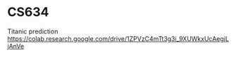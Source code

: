 # CS634
Titanic prediction
https://colab.research.google.com/drive/1ZPVzC4mTt3g3i_9XUWkxUcAegjLjAnVe 
